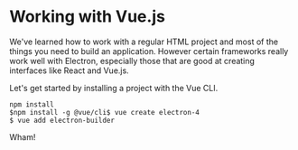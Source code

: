 # Working with Vue.js

We've learned how to work with a regular HTML project and most of the things you need to build an application. However certain frameworks really work well with Electron, especially those that are good at creating interfaces like React and Vue.js.

Let's get started by installing a project with the Vue CLI.

```
npm install
$npm install -g @vue/cli$ vue create electron-4
$ vue add electron-builder
```

Wham!
